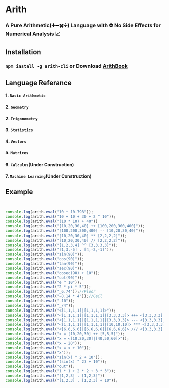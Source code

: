 # Arith
### A Pure Arithmetic(➕➖✖️➗) Language with ⛔ No Side Effects for Numerical Analysis 📈

## Installation

### `npm install -g arith-cli` or Download [ArithBook]()

## Language Referance

#### 1. `Basic Arithmetic`
#### 2. `Geometry`
#### 2. `Trigonometry`
#### 3. `Statistics`
#### 4. `Vectors`
#### 5. `Matrices`
#### 6. `Calculus`(Under Construction)
#### 7. `Machine Learning`(Under Construction)

## Example
```javascript


console.log(arith.eval("10 + 10.798"));
console.log(arith.eval("10 + 10 + 30 + 2 ^ 10"));
console.log(arith.eval("(10 * 10) + 40"))
console.log(arith.eval("[10,20,30,40] ++ [100,200,300,400]"));
console.log(arith.eval("[100,200,300,400] -- [10,20,30,40]"));
console.log(arith.eval("[10,20,30,40] ** [2,2,2,2]"));
console.log(arith.eval("[10,20,30,40] // [2,2,2,2]"));
console.log(arith.eval("[1,2,3,4] ^^ [3,3,3,3]"));
console.log(arith.eval("[1,3,-5] . [4,-2,-1]"));
console.log(arith.eval("sin(90)"));
console.log(arith.eval("cos(90)"));
console.log(arith.eval("tan(90)"));
console.log(arith.eval("sec(90)"));
console.log(arith.eval("cosec(90) + 10"));
console.log(arith.eval("cot(90)"));
console.log(arith.eval("e ^ 10"));
console.log(arith.eval("2 * pi * 5"));
console.log(arith.eval("_6.74"));//Floor
console.log(arith.eval("~8.14 * 4"));//Ceil
console.log(arith.eval("-10"));
console.log(arith.eval("_/4"));
console.log(arith.eval("<[1,1,1,1]|[1,1,1,1]>"));
console.log(arith.eval("<[1,1,1,1]|[1,1,1,1]|[3,3,3,3]> +++ <[3,3,3,3]|[3,3,3,3]|[1,1,1,1]>"));
console.log(arith.eval("<[1,1,1,1]|[1,1,1,1]|[3,3,3,3]> --- <[3,3,3,3]|[3,3,3,3]|[1,1,1,1]>"));
console.log(arith.eval("<[1,1,1,1]|[1,1,1,1]|[10,10,10]> *** <[3,3,3,3]|[3,3,3,3]|[10,10,10]>"));
console.log(arith.eval("<[6,6,6,6]|[6,6,6,6]|[6,6,6,6]> /// <[3,3,3,3]|[3,3,3,3]|[3,3,3,3]>"));
console.log(arith.eval("x = [10,20,30] ++ [5,5,5]"));
console.log(arith.eval("x = <[10,20,30]|[40,50,60]>"));
console.log(arith.eval("x = 20"));
console.log(arith.eval("x = x + 10")); 
console.log(arith.eval("x")); 
console.log(arith.eval("sin(x) ^ 2 + 10")); 
console.log(arith.eval("(sin(x) ^ 2) + 10")); 
console.log(arith.eval("out")); 
console.log(arith.eval("1 * 1 + 2 * 2 + 3 * 3")); 
console.log(arith.eval("[1,2,3] . [1,2,3]"))
console.log(arith.eval("[1,2,3] . [1,2,3] + 10")); 
```
